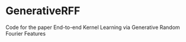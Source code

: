 # GenerativeRFF
Code for the paper End-to-end Kernel Learning via Generative Random Fourier Features
